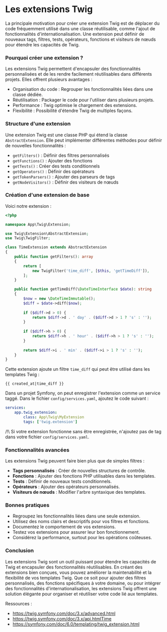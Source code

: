 # Les extensions Twig

La principale motivation pour créer une extension Twig est de déplacer du code fréquemment utilisé dans une classe réutilisable, comme l'ajout de fonctionnalités d'internationalisation. Une extension peut définir de nouveaux tags, filtres, tests, opérateurs, fonctions et visiteurs de nœuds pour étendre les capacités de Twig.

### Pourquoi créer une extension ?

Les extensions Twig permettent d'encapsuler des fonctionnalités personnalisées et de les rendre facilement réutilisables dans différents projets. Elles offrent plusieurs avantages :

- Organisation du code : Regrouper les fonctionnalités liées dans une classe dédiée.
- Réutilisation : Packager le code pour l'utiliser dans plusieurs projets.
- Performance : Twig optimise le chargement des extensions.
- Flexibilité : Possibilité d'étendre Twig de multiples façons.

### Structure d'une extension

Une extension Twig est une classe PHP qui étend la classe `AbstractExtension`. Elle peut implémenter différentes méthodes pour définir de nouvelles fonctionnalités :

- `getFilters()` : Définir des filtres personnalisés
- `getFunctions()` : Ajouter des fonctions 
- `getTests()` : Créer des tests conditionnels
- `getOperators()` : Définir des opérateurs
- `getTokenParsers()` : Ajouter des parseurs de tags
- `getNodeVisitors()` : Définir des visiteurs de nœuds

### Création d'une extension de base

Voici notre extension  :

```php
<?php

namespace App\Twig\Extension;

use Twig\Extension\AbstractExtension;
use Twig\TwigFilter;

class TimeExtension extends AbstractExtension
{
    public function getFilters(): array
    {
        return [
            new TwigFilter('time_diff', [$this, 'getTimeDiff']),
        ];
    }

    public function getTimeDiff(\DateTimeInterface $date): string
    {
        $now = new \DateTimeImmutable();
        $diff = $date->diff($now);
    
        if ($diff->d > 0) {
            return $diff->d . ' day' . ($diff->d > 1 ? 's' : '');
        }
    
        if ($diff->h > 0) {
            return $diff->h . ' hour' . ($diff->h > 1 ? 's' : '');
        }
    
        return $diff->i . ' min' . ($diff->i > 1 ? 's' : '');
    }
}
```

Cette extension ajoute un filtre `time_diff` qui peut être utilisé dans les templates Twig :

```twig
{{ created_at|time_diff }}
```

Dans un projet Symfony, on peut enregistrer l'extension comme un service taggé. Dans le fichier `config/services.yaml`, ajoutez le code suivant :

```yaml
services:
    app.twig_extension:
        class: App\Twig\MyExtension
        tags: ['twig.extension']
```

/!\ Si votre extension fonctionne sans être enregistrée, n'ajoutez pas de tag dans votre fichier `config/services.yaml`.

### Fonctionnalités avancées

Les extensions Twig peuvent faire bien plus que de simples filtres :

- **Tags personnalisés** : Créer de nouvelles structures de contrôle.
- **Fonctions** : Ajouter des fonctions PHP utilisables dans les templates.
- **Tests** : Définir de nouveaux tests conditionnels.
- **Opérateurs** : Ajouter des opérateurs personnalisés.
- **Visiteurs de nœuds** : Modifier l'arbre syntaxique des templates.

### Bonnes pratiques

- Regroupez les fonctionnalités liées dans une seule extension.
- Utilisez des noms clairs et descriptifs pour vos filtres et fonctions.
- Documentez le comportement de vos extensions.
- Testez vos extensions pour assurer leur bon fonctionnement.
- Considérez la performance, surtout pour les opérations coûteuses.

### Conclusion

Les extensions Twig sont un outil puissant pour étendre les capacités de Twig et encapsuler des fonctionnalités réutilisables. En créant des extensions bien conçues, vous pouvez améliorer la maintenabilité et la flexibilité de vos templates Twig. Que ce soit pour ajouter des filtres personnalisés, des fonctions spécifiques à votre domaine, ou pour intégrer des fonctionnalités d'internationalisation, les extensions Twig offrent une solution élégante pour organiser et réutiliser votre code lié aux templates.

Ressources :
- https://twig.symfony.com/doc/3.x/advanced.html
- https://twig.symfony.com/doc/3.x/api.htmlTime
- https://symfony.com/doc/6.0/templating/twig_extension.html
